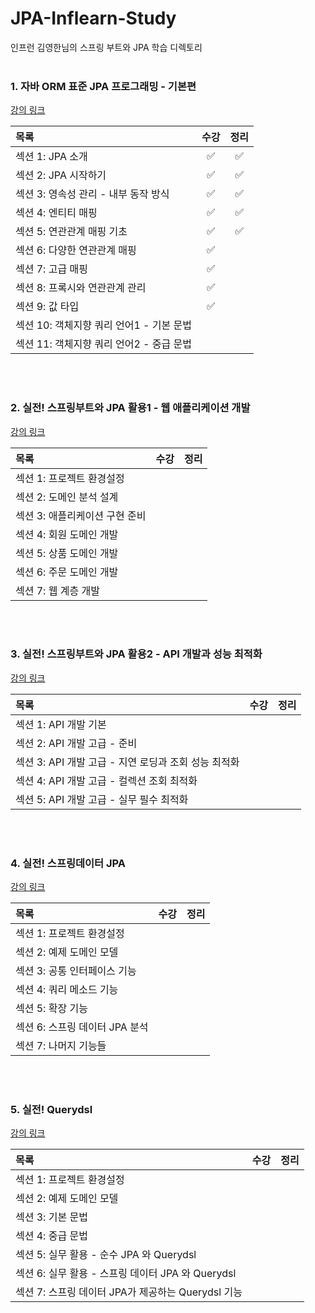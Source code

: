 # JPA-Inflearn-Study
인프런 김영한님의 스프링 부트와 JPA 학습 디렉토리    
</br>

### 1. 자바 ORM 표준 JPA 프로그래밍 - 기본편
[강의 링크](https://www.inflearn.com/course/ORM-JPA-Basic/dashboard) 
</br>

| 목록 | 수강 | 정리 |
|:-----|:-----:|:-----:|
| 섹션 1: JPA 소개 | ✅ | ✅ |
| 섹션 2: JPA 시작하기 | ✅ | ✅ |
| 섹션 3: 영속성 관리 - 내부 동작 방식| ✅ | ✅ |
| 섹션 4: 엔티티 매핑 | ✅ | ✅ |
| 섹션 5: 연관관계 매핑 기초 | ✅ | ✅ |
| 섹션 6: 다양한 연관관계 매핑 | ✅ |  |
| 섹션 7: 고급 매핑 | ✅ |  |
| 섹션 8: 프록시와 연관관계 관리 | ✅ |  |
| 섹션 9: 값 타입 | ✅ |  |
| 섹션 10: 객체지향 쿼리 언어1 - 기본 문법 |  |  |
| 섹션 11: 객체지향 쿼리 언어2 - 중급 문법 |  |  |
</br>
</br>

### 2. 실전! 스프링부트와 JPA 활용1 - 웹 애플리케이션 개발
[강의 링크](https://www.inflearn.com/course/%EC%8A%A4%ED%94%84%EB%A7%81%EB%B6%80%ED%8A%B8-JPA-%ED%99%9C%EC%9A%A9-1/dashboard) 
</br>

| 목록 | 수강 | 정리 |
|:-----|:-----:|:-----:|
| 섹션 1: 프로젝트 환경설정 |  |   |
| 섹션 2: 도메인 분석 설계 |  |  |
| 섹션 3: 애플리케이션 구현 준비 |  |  |
| 섹션 4: 회원 도메인 개발 |  |  |
| 섹션 5: 상품 도메인 개발 |  |  |
| 섹션 6: 주문 도메인 개발 |  |  |
| 섹션 7: 웹 계층 개발 |  |  |
</br>
</br>

### 3. 실전! 스프링부트와 JPA 활용2 - API 개발과 성능 최적화
[강의 링크](https://www.inflearn.com/course/%EC%8A%A4%ED%94%84%EB%A7%81%EB%B6%80%ED%8A%B8-JPA-API%EA%B0%9C%EB%B0%9C-%EC%84%B1%EB%8A%A5%EC%B5%9C%EC%A0%81%ED%99%94/dashboard)
</br>

| 목록 | 수강 | 정리 |
|:-----|:-----:|:-----:|
| 섹션 1: API 개발 기본 |  |   |
| 섹션 2: API 개발 고급 - 준비 |  |  |
| 섹션 3: API 개발 고급 - 지연 로딩과 조회 성능 최적화|  |  |
| 섹션 4: API 개발 고급 - 컬렉션 조회 최적화 |  |  |
| 섹션 5: API 개발 고급 - 실무 필수 최적화 |  |  |
</br>
</br>

### 4. 실전! 스프링데이터 JPA 
[강의 링크](https://www.inflearn.com/course/%EC%8A%A4%ED%94%84%EB%A7%81-%EB%8D%B0%EC%9D%B4%ED%84%B0-JPA-%EC%8B%A4%EC%A0%84/dashboard)
</br>

| 목록 | 수강 | 정리 |
|:-----|:-----:|:-----:|
| 섹션 1: 프로젝트 환경설정 |  |   |
| 섹션 2: 예제 도메인 모델 |  |  |
| 섹션 3: 공통 인터페이스 기능 |  |  |
| 섹션 4: 쿼리 메소드 기능 |  |  |
| 섹션 5: 확장 기능 |  |  |
| 섹션 6: 스프링 데이터 JPA 분석  |  |  |
| 섹션 7: 나머지 기능들 |  |  |
</br>
</br>

### 5. 실전! Querydsl
[강의 링크](https://www.inflearn.com/course/querydsl-%EC%8B%A4%EC%A0%84/dashboard)
</br>

| 목록 | 수강 | 정리 |
|:-----|:-----:|:-----:|
| 섹션 1: 프로젝트 환경설정 |  |   |
| 섹션 2: 예제 도메인 모델  |  |  |
| 섹션 3: 기본 문법 |  |  |
| 섹션 4: 중급 문법 |  |  |
| 섹션 5: 실무 활용 - 순수 JPA 와 Querydsl |  |  |
| 섹션 6: 실무 활용 - 스프링 데이터 JPA 와 Querydsl |  |  |
| 섹션 7: 스프링 데이터 JPA가 제공하는 Querydsl 기능 |  |  |
</br>
</br>
